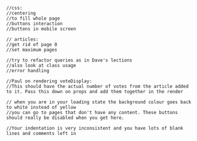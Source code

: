     //css: 
    //centering
    //to fill whole page
    //buttons interaction
    //buttons in mobile screen

    // articles:
    //get rid of page 0
    //set maximum pages

    //try to refactor queries as in Dave's lections
    //also look at class usage
    //error handling

    //Paul on rendering voteDisplay:
    //This should have the actual number of votes from the article added to it. Pass this down on props and add them together in the render

    // when you are in your loading state the background colour goes back to white instead of yellow
    //you can go to pages that don't have any content. These buttons should really be disabled when you get here.

    //Your indentation is very inconsistent and you have lots of blank lines and comments left in